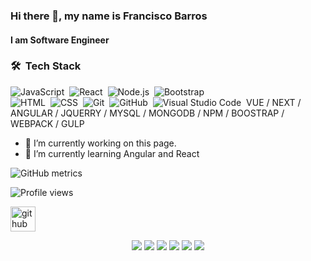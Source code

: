 ### Hi there 👋, my name is Francisco Barros
#### I am Software Engineer


### 🛠 &nbsp;Tech Stack

![JavaScript](https://img.shields.io/badge/-JavaScript-05122A?style=flat&logo=javascript)&nbsp;
![React](https://img.shields.io/badge/-React-05122A?style=flat&logo=react)&nbsp;
![Node.js](https://img.shields.io/badge/-Node.js-05122A?style=flat&logo=node.js)&nbsp;
![Bootstrap](https://img.shields.io/badge/-Bootstrap-05122A?style=flat&logo=bootstrap&logoColor=563D7C)\
![HTML](https://img.shields.io/badge/-HTML-05122A?style=flat&logo=HTML5)&nbsp;
![CSS](https://img.shields.io/badge/-CSS-05122A?style=flat&logo=CSS3&logoColor=1572B6)&nbsp;
![Git](https://img.shields.io/badge/-Git-05122A?style=flat&logo=git)&nbsp;
![GitHub](https://img.shields.io/badge/-GitHub-05122A?style=flat&logo=github)&nbsp;
![Visual Studio Code](https://img.shields.io/badge/-Visual%20Studio%20Code-05122A?style=flat&logo=visual-studio-code&logoColor=007ACC)&nbsp;
 VUE / NEXT / ANGULAR / JQUERRY / MYSQL / MONGODB / NPM / BOOSTRAP / WEBPACK / GULP 


- 🔭 I’m currently working on this page. 
- 🌱 I’m currently learning Angular and React 





![GitHub metrics](https://metrics.lecoq.io/Francisco-Barros94)  


![Profile views](https://gpvc.arturio.dev/Francisco-Barros94)  









[<img src='https://cdn.jsdelivr.net/npm/simple-icons@3.0.1/icons/github.svg' alt='github' height='40'>](https://github.com/Francisco-Barros94)  
<p align="center">
<a href="webportefolio"><img src="https://img.shields.io/badge/-webportfolio-3423A6?style=flat&logo=Google-Chrome&logoColor=white"/></a>
<a href="https://www.linkedin.com/in/franciscobarros1994/"><img src="https://img.shields.io/badge/-Francisco%20Barros%20-0077B5?style=flat&logo=Linkedin&logoColor=white"/></a>
<a href="mailto:francisco.barros1994@gmail.com"><img src="https://img.shields.io/badge/-francisco.barros1994@gmail.com-D14836?style=flat&logo=Gmail&logoColor=white"/></a>
<a href="https://instagram.com/ID"><img src="https://img.shields.io/badge/-@instaid-E4405F?style=flat&logo=Instagram&logoColor=white"/></a>
<a href="https://facebook.com/ID"><img src="https://img.shields.io/badge/-@FACEID-1877F2?style=flat&logo=Facebook&logoColor=white"/></a>
<a href="https://www.behance.net/ID"><img src="https://img.shields.io/badge/-@BHID-1769FF?style=flat&logo=Behance&logoColor=white"/></a>
</p>
